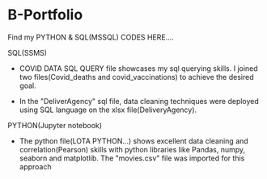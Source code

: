 # B-Portfolio

Find my PYTHON & SQL(MSSQL) CODES HERE....


SQL(SSMS)
-  COVID DATA SQL QUERY file showcases my sql querying skills. I joined two files(Covid_deaths and covid_vaccinations) to achieve the desired goal. 

-  In the "DeliverAgency" sql file, data cleaning techniques were deployed using SQL language on the xlsx file(DeliveryAgency).



PYTHON(Jupyter notebook)
- The python file(LOTA PYTHON...) shows excellent data cleaning and correlation(Pearson) skills with python libraries like Pandas, numpy, seaborn and matplotlib. The "movies.csv" file was imported for this approach
